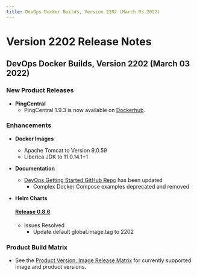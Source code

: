 ```yaml
---
title: DevOps Docker Builds, Version 2202 (March 03 2022)
---
```

# Version 2202 Release Notes

## DevOps Docker Builds, Version 2202 (March 03 2022)

### New Product Releases

- **PingCentral**
    - PingCentral 1.9.3 is now available on [Dockerhub](https://hub.docker.com/r/pingidentity/pingcentral).

### Enhancements
- **Docker Images**
    - Apache Tomcat to Version 9.0.59
    - Liberica JDK to 11.0.14.1+1

- **Documentation**
    - [DevOps Getting Started GitHub Repo](https://github.com/pingidentity/pingidentity-devops-getting-started) has been updated
        - Complex Docker Compose examples deprecated and removed

- **Helm Charts**
    #### [Release 0.8.6](https://helm.pingidentity.com/release-notes/currentRelease) ####
    - Issues Resolved
      - Update default global.image.tag to 2202

### Product Build Matrix

- See the [Product Version, Image Release Matrix](https://docs.google.com/spreadsheets/d/e/2PACX-1vSvySYHZxK-NOMeOMKSVjZWRr64T4raSNfrkcxdTRUxsftSwKgAN5z_gQarxywjIPJaVG8WJMt7ehXI/pub?output=pdf)
for currently supported image and product versions.

